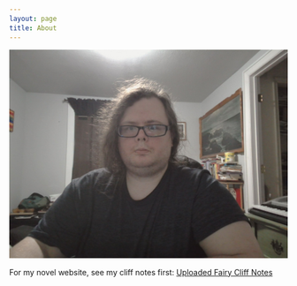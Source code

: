 ```yaml
---
layout: page
title: About
---
```

![image](https://github.com/LWFlouisa/OldPoetry/blob/main/images/2023-06-12-220400.jpg?raw=true)

For my novel website, see my cliff notes first: [Uploaded Fairy Cliff Notes](https://lwflouisa.github.io/UploadedFairyOELN/cliffnotes.html)
